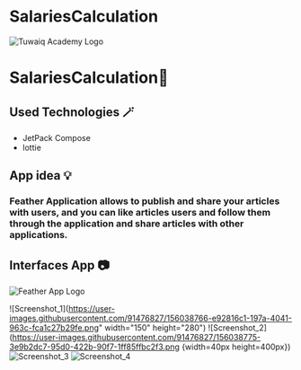 # SalariesCalculation



![Tuwaiq Academy Logo](https://camo.githubusercontent.com/37ca472e2afb74974a0314d89af8f470422a79582bed0d188f9927777230195d/68747470733a2f2f6c61756e63682e73612f6173736574732f696d616765732f6c6f676f732f7475776169712d61636164656d792d6c6f676f2e737667)


# **SalariesCalculation🎉**



## **Used Technologies** :magic_wand:	
- JetPack Compose
- lottie


## App idea :bulb:	

### Feather  Application allows  to publish and share your articles with users, and you can like articles  users and follow them through the application and share articles with other applications.




## Interfaces App 📷

![Feather App Logo](https://user-images.githubusercontent.com/91476827/148527193-6db4948f-8337-4888-b193-669311ad3764.png)


![Screenshot_1](https://user-images.githubusercontent.com/91476827/156038766-e92816c1-197a-4041-963c-fca1c27b29fe.png" width="150" height="280")
![Screenshot_2](https://user-images.githubusercontent.com/91476827/156038775-3e9b2dc7-95d0-422b-90f7-1ff85ffbc2f3.png  {width=40px height=400px})
![Screenshot_3](https://user-images.githubusercontent.com/91476827/156038778-8f4899bd-e1b2-499f-9639-d8a624cf8be4.png)
![Screenshot_4](https://user-images.githubusercontent.com/91476827/156038781-44cf5afd-10ad-40ce-8a57-1514b5318d0b.png)






